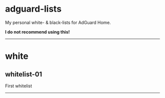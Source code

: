 # adguard-lists

My personal white- & black-lists for AdGuard Home. 

**I do not recommend using this!**

---

# white

## whitelist-01

First whitelist

---

